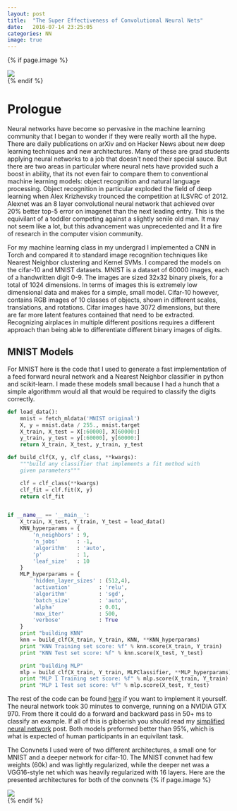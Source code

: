```yaml
---
layout: post
title:  "The Super Effectiveness of Convolutional Neural Nets"
date:   2016-07-14 23:25:05
categories: NN
image: true
---
```




<!--To start off this **Blog** I thought I would give a history of where Ive been on my short ourney so for, starting with my first encounter with a neural net. A year or so ago I came across an npm package called Synaptic which gives some functions for defining the behavior of artificial neurons.-->

{% if page.image %}
<div class="post-img">
<img class="img-responsive img-post" src=" {{site.baseurl}}/img/synapse.jpeg "/>
</div>
{% endif %}

Prologue
===========
Neural networks have become so pervasive in the machine learning community that I began to wonder if they were really worth all the hype. There are daily publications on arXiv
and on Hacker News about new deep learning techniques and new architectures. Many of these are grad students applying neural networks to a job that doesn't need their 
special sauce. But there are two areas in particular where neural nets have provided such a boost in ability, that its not even fair to compare them to conventional 
machine learning models: object recognition and natural language processing. Object recognition in particular exploded the field of deep learning when Alex Krizhevsky 
trounced the competition at ILSVRC of 2012. Alexnet was an 8 layer convolutional neural network that achieved over 20% better top-5 error on imagenet than the next leading entry. 
This is the equivilant of a toddler competing against a slightly senile old man. It may not seem like a lot, but this advancement was unprecedented and lit a fire of 
research in the computer vision community. 

For my machine learning class in my undergrad I implemented a CNN in Torch and compared it to standard image recognition techniques like Nearest Neighbor clustering and Kernel SVMs. 
I compared the models on the cifar-10 and MNIST datasets. MNIST is a dataset of 60000 images, each of a handwritten digit 0-9. The images are sized 32x32 binary pixels, for a total of 1024 
dimensions. In terms of images this is extremely low dimensional data and makes for a simple, small model. Cifar-10 however, contains RGB images of 10 classes of objects, shown in 
different scales, translations, and rotations. Cifar images have 3072 dimensions, but there are far more latent features contained that need to be extracted. Recognizing airplaces 
in multiple different positions requires a different approach than being able to differentiate different binary images of digits. 

MNIST Models
-----------
For MNIST here is the code that I used to generate a fast implementation of a feed forward neural network and a Nearest Neighbor classifier in python and scikit-learn. 
I made these models small because I had a hunch that a simple algorithmm would all that would be required to classify the digits correctly.

```python
def load_data():
    mnist = fetch_mldata('MNIST original')
    X, y = mnist.data / 255., mnist.target
    X_train, X_test = X[:60000], X[60000:]
    y_train, y_test = y[:60000], y[60000:]
    return X_train, X_test, y_train, y_test

def build_clf(X, y, clf_class, **kwargs):
    """build any classifier that implements a fit method with
    given parameters"""

    clf = clf_class(**kwargs)
    clf_fit = clf.fit(X, y)
    return clf_fit


if __name__ == '__main__':
    X_train, X_test, Y_train, Y_test = load_data()
    KNN_hyperparams = {
        'n_neighbors' : 9,
        'n_jobs'      : -1,
        'algorithm'   : 'auto',
        'p'           : 1,
        'leaf_size'   : 10
    }
    MLP_hyperparams = {
        'hidden_layer_sizes' : (512,4),
        'activation'         : 'relu',
        'algorithm'          : 'sgd',
        'batch_size'         : 'auto',
        'alpha'              : 0.01,
        'max_iter'           : 500,
        'verbose'            : True
    }
    print "building KNN"
    knn = build_clf(X_train, Y_train, KNN, **KNN_hyperparams)
    print "KNN Training set score: %f" % knn.score(X_train, Y_train)
    print "KNN Test set score: %f" % knn.score(X_test, Y_test)

    print "building MLP"
    mlp = build_clf(X_train, Y_train, MLPClassifier, **MLP_hyperparams)
    print "MLP 1 Training set score: %f" % mlp.score(X_train, Y_train)
    print "MLP 1 Test set score: %f" % mlp.score(X_test, Y_test)
```
The rest of the code can be found [here](https://github.com/neale/ConvNet/blob/master/linearClassifier/KNN_MLP.py) if you want to implement it yourself.
The neural network took 30 minutes to converge, running on a NVIDIA GTX 970. From there it could do a forward and backward pass in 50+ ms to classify an example. 
If all of this is gibberish you should read my [simplified neural network](http://neale.github.io) post. Both models preformed better than 95%, which is what is expected of human
participants in an equivilant task. 

The Convnets I used were of two different architectures, a small one for MNIST and a deeper network for cifar-10. The MNIST convnet had few weights (60k) and was 
lightly regularized, while the deeper net was a VGG16-style net which was heavily regularized with 16 layers. Here are the presented architectures for both of the convnets
{% if page.image %}
<div class="post-img">
<img class="img-responsive img-post" src=" {{site.baseurl}}/img/conv_architectures.png" style="width: 200px:;"/>
</div>
{% endif %}








